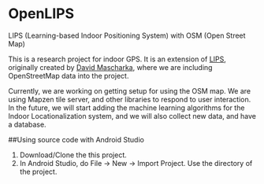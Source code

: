 # OpenLIPS
LIPS (Learning-based Indoor Positioning System) with OSM (Open Street Map)

This is a research project for indoor GPS. It is an extension of [LIPS](https://github.com/davidmascharka/LIPS), 
originally created by [David Mascharka](https://github.com/davidmascharka), 
where we are including OpenStreetMap data into the project. 

Currently, we are working on getting setup for using the OSM map. We are using Mapzen tile server, and other 
libraries to respond to user interaction.  In the future, we will start 
adding the machine learning algorithms for the Indoor Locationalization system, and we will also collect new data,
and have a database.

##Using source code with Android Studio
1. Download/Clone the this project.
2. In Android Studio, do File -> New -> Import Project. Use the directory of the project.
